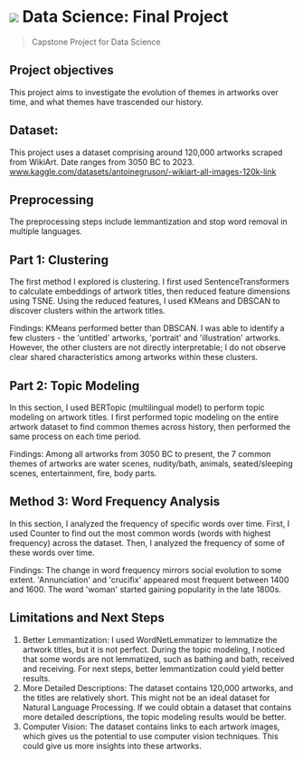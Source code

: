 # ![](https://ga-dash.s3.amazonaws.com/production/assets/logo-9f88ae6c9c3871690e33280fcf557f33.png) Data Science: Final Project

> Capstone Project for Data Science

## Project objectives

This project aims to investigate the evolution of themes in artworks over time, and what themes have trascended our history.

## Dataset:
This project uses a dataset comprising around 120,000 artworks scraped from WikiArt.
Date ranges from 3050 BC to 2023.
www.kaggle.com/datasets/antoinegruson/-wikiart-all-images-120k-link

## Preprocessing
The preprocessing steps include lemmantization and stop word removal in multiple languages.

## Part 1: Clustering

The first method I explored is clustering. I first used SentenceTransformers to calculate embeddings of artwork titles, then reduced feature dimensions using TSNE. Using the reduced features, I used KMeans and DBSCAN to discover clusters within the artwork titles.

Findings: KMeans performed better than DBSCAN. I was able to identify a few clusters - the 'untitled' artworks, 'portrait' and 'illustration' artworks. However, the other clusters are not directly interpretable; I do not observe clear shared characteristics among artworks within these clusters.

## Part 2: Topic Modeling

In this section, I used BERTopic (multilingual model) to perform topic modeling on artwork titles. I first performed topic modeling on the entire artwork dataset to find common themes across history, then performed the same process on each time period. 

Findings: Among all artworks from 3050 BC to present, the 7 common themes of artworks are water scenes, nudity/bath, animals, seated/sleeping scenes, entertainment, fire, body parts.

## Method 3: Word Frequency Analysis

In this section, I analyzed the frequency of specific words over time. First, I used Counter to find out the most common words (words with highest frequency) across the dataset. Then, I analyzed the frequency of some of these words over time. 

Findings: The change in word frequency mirrors social evolution to some extent. 'Annunciation' and 'crucifix' appeared most frequent between 1400 and 1600. The word 'woman' started gaining popularity in the late 1800s. 

## Limitations and Next Steps

1. Better Lemmantization: I used WordNetLemmatizer to lemmatize the artwork titles, but it is not perfect. During the topic modeling, I noticed that some words are not lemmatized, such as bathing and bath, received and receiving. For next steps, better lemmantization could yield better results.
2. More Detailed Descriptions: The dataset contains 120,000 artworks, and the titles are relatively short. This might not be an ideal dataset for Natural Language Processing. If we could obtain a dataset that contains more detailed descriptions, the topic modeling results would be better.
3. Computer Vision: The dataset contains links to each artwork images, which gives us the potential to use computer vision techniques. This could give us more insights into these artworks.

